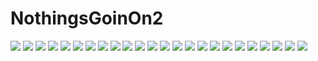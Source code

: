 # NothingsGoinOn2
![](img/2_ngon-0.png)
![](img/2_ngon-1.png)
![](img/2_ngon-10.png)
![](img/2_ngon-11.png)
![](img/2_ngon-12.png)
![](img/2_ngon-13.png)
![](img/2_ngon-14.png)
![](img/2_ngon-15.png)
![](img/2_ngon-16.png)
![](img/2_ngon-17.png)
![](img/2_ngon-18.png)
![](img/2_ngon-19.png)
![](img/2_ngon-2.png)
![](img/2_ngon-20.png)
![](img/2_ngon-21.png)
![](img/2_ngon-22.png)
![](img/2_ngon-23.png)
![](img/2_ngon-3.png)
![](img/2_ngon-4.png)
![](img/2_ngon-5.png)
![](img/2_ngon-6.png)
![](img/2_ngon-7.png)
![](img/2_ngon-8.png)
![](img/2_ngon-9.png)
